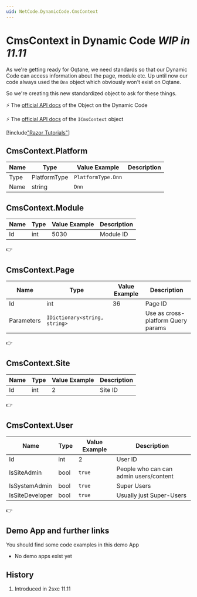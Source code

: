 ```yaml
---
uid: NetCode.DynamicCode.CmsContext
---
```


# CmsContext in Dynamic Code _WIP in 11.11_

As we're getting ready for Oqtane, we need standards so that our Dynamic Code can access information about the page, module etc. Up until now our code always used the `Dnn` object which obviously won't exist on Oqtane. 

So we're creating this new standardized object to ask for these things. 

⚡ The [official API docs](xref:ToSic.Sxc.Code.IDynamicCode.CmsContext) of the Object on the Dynamic Code

⚡ The [official API docs](xref:ToSic.Sxc.Context.ICmsContext) of the `ICmsContext` object



[!include["Razor Tutorials"](~/shared/tutorials/razor.md)]

## CmsContext.Platform

| Name | Type | Value Example | Description
| --- | --- | --- | ---
| Type | PlatformType | `PlatformType.Dnn` 
| Name | string | `Dnn` 

## CmsContext.Module

| Name | Type | Value Example | Description
| --- | --- | --- | ---
| Id | int | 5030 | Module ID

👉 [](xref:ToSic.Sxc.Context.ICmsModule)

## CmsContext.Page

| Name | Type | Value Example | Description
| --- | --- | --- | ---
| Id | int | 36 | Page ID
| Parameters | `IDictionary<string, string>` | | Use as cross-platform Query params

👉 [](xref:ToSic.Sxc.Context.ICmsPage)

## CmsContext.Site

| Name | Type | Value Example | Description
| --- | --- | --- | ---
| Id | int | 2 | Site ID

👉 [](xref:ToSic.Sxc.Context.ICmsSite)


## CmsContext.User

| Name | Type | Value Example | Description
| --- | --- | --- | ---
| Id | int | 2 | User ID
| IsSiteAdmin | bool | `true` | People who can can admin users/content
| IsSystemAdmin | bool | `true` | Super Users
| IsSiteDeveloper | bool | `true` | Usually just Super-Users

👉 [](xref:ToSic.Sxc.Context.ICmsSite)


## Demo App and further links

You should find some code examples in this demo App
* No demo apps exist yet

## History

1. Introduced in 2sxc 11.11
